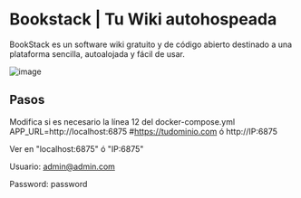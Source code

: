 # Bookstack | Tu Wiki autohospeada
BookStack es un software wiki gratuito y de código abierto destinado a una plataforma sencilla, autoalojada y fácil de usar.

![image](https://github.com/user-attachments/assets/a6a5bb8b-bba6-404b-8fdd-fbda0dd77949)

## Pasos

Modifica si es necesario la línea 12 del docker-compose.yml APP_URL=http://localhost:6875 #https://tudominio.com ó http://IP:6875

Ver en "localhost:6875" ó "IP:6875"

Usuario: admin@admin.com

Password: password
